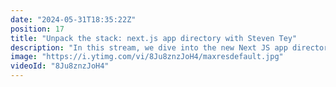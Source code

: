 ```yaml
---
date: "2024-05-31T18:35:22Z"
position: 17
title: "Unpack the stack: next.js app directory with Steven Tey"
description: "In this stream, we dive into the new Next JS app directory to see what it is all about. We discuss the new approach to building websites with Next, and we show off how Uniform fits into this new shiny way of working!\nLivestream guest: Steven Tey, Senior Developer Advocate, Vercel\nhttps://twitter.com/steventey\n\nLivestream Host: Tim Benniks \nhttps://twitter.com/timbenniks\nhttps://www.linkedin.com/in/timbenniks/\n\nJoin us on Discord at https://uniform.to/discord\n\nFollow us on:\nFacebook: https://www.facebook.com/people/Uniform/\nTwitter: https://twitter.com/UniformDev \nLinkedIn: https://www.linkedin.com/company/uniformdev \nInstagram: https://www.instagram.com/uniform.dev/"
image: "https://i.ytimg.com/vi/8Ju8znzJoH4/maxresdefault.jpg"
videoId: "8Ju8znzJoH4"
---
```


